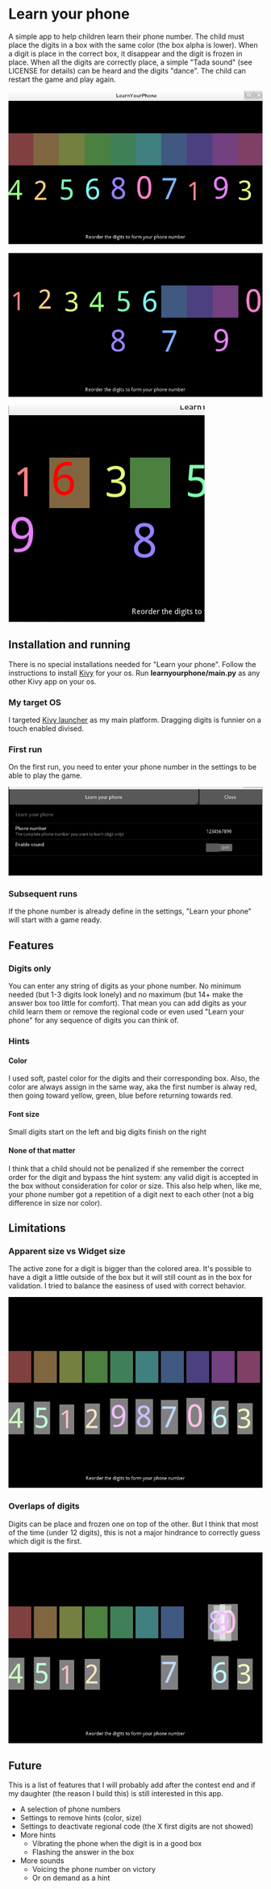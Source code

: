 # Learn your phone
A simple app to help children learn their phone number. The child must place the digits in a box with the same color (the box alpha is lower). When a digit is place in the correct box, it disappear and the digit is frozen in place. When all the digits are correctly place, a simple "Tada sound" (see LICENSE for details) can be heard and the digits "dance". The child can restart the game and play again.

![A screenshot of a new game of "Learn your phone"](screenshots/new_game.png "New game of Learn your phone")

![A screenshot of a game in progression](screenshots/partial_game.png "Game in progress")

![A screenshot of a wrongly place digit](screenshots/digit_in_wrong_place.png "In the wrong place")

## Installation and running
There is no special installations needed for "Learn your phone". Follow the instructions to install [Kivy](http://kivy.org/#download) for your os. Run **learnyourphone/main.py** as any other Kivy app on your os.

### My target OS
I targeted [Kivy launcher](http://kivy.org/docs/guide/packaging-android.html#packaging-your-application-for-kivy-launcher) as my main platform. Dragging digits is funnier on a touch enabled divised.

### First run
On the first run, you need to enter your phone number in the settings to be able to play the game.

![A screenshot of the settings](screenshots/settings.png "Settings")

### Subsequent runs
If the phone number is already define in the settings, "Learn your phone" will start with a game ready.

## Features
### Digits only
You can enter any string of digits as your phone number. No minimum needed (but 1-3 digits look lonely) and no maximum (but 14+ make the answer box too little for comfort). That mean you can add digits as your child learn them or remove the regional code or even used "Learn your phone" for any sequence of digits you can think of.

### Hints
#### Color
I used soft, pastel color for the digits and their corresponding box. Also, the color are always assign in the same way, aka the first number is alway red, then going toward yellow, green, blue before returning towards red.

#### Font size
Small digits start on the left and big digits finish on the right

#### None of that matter
I think that a child should not be penalized if she remember the correct order for the digit and bypass the hint system: any valid digit is accepted in the box without consideration for color or size. This also help when, like me, your phone number got a repetition of a digit next to each other (not a big difference in size nor color).

## Limitations
### Apparent size vs Widget size
The active zone for a digit is bigger than the colored area. It's possible to have a digit a little outside of the box but it will still count as in the box for validation. I tried to balance the easiness of used with correct behavior.

![Showing the dragable area of digits](screenshots/apparent_size/new_game.png "Showing the dragable area of digits")


### Overlaps of digits
Digits can be place and frozen one on top of the other. But I think that most of the time (under 12 digits), this is not a major hindrance to correctly guess which digit is the first.

![Showing overlapping digits](screenshots/apparent_size/overlaps.png "Showing overlapping digits")

## Future
This is a list of features that I will probably add after the contest end and if my daughter (the reason I build this) is still interested in this app.

+ A selection of phone numbers
+ Settings to remove hints (color, size)
+ Settings to deactivate regional code (the X first digits are not showed)
+ More hints
    + Vibrating the phone when the digit is in a good box
    + Flashing the answer in the box
+ More sounds
    + Voicing the phone number on victory
    + Or on demand as a hint
